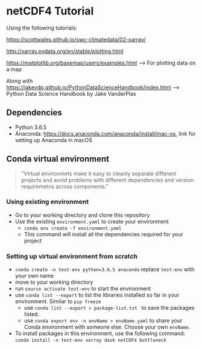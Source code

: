 # netCDF4 Tutorial

Using the following tutorials:

https://scottwales.github.io/swc-climatedata/02-xarray/

http://xarray.pydata.org/en/stable/plotting.html

https://matplotlib.org/basemap/users/examples.html  --> For plotting data on a map

Along with https://jakevdp.github.io/PythonDataScienceHandbook/index.html --> Python Data Science Handbook by Jake VanderPlas

## Dependencies

 - Python 3.6.5
 - Anaconda: https://docs.anaconda.com/anaconda/install/mac-os, link for setting up Anaconda in macOS

 
## Conda virtual environment

> "Virtual environmets make it easy to cleanly separate different projects and avoid problems with different dependencies and version requiremetns across components."

### Using existing environment

- Go to your working directory and clone this repository
- Use the existing `environment.yaml` to create your environment
	- `conda env create -f environment.yaml` 
    - This command will install all the dependencies required for your project

### Setting up virtual environment from scratch 


 - `conda create -n test-env python=3.6.5 anaconda`  replace `test-env` with your own name
 - move to your working directory
 - run `source activate test-env` to start the environment
 - use `conda list --export` to list the libraries installed so far in your environment. Similar to `pip freeze`
	 - use `conda list --export > package-list.txt ` to save the packages listed. 
	 - use `conda export env -n envName > envName.yaml` to share your Conda environment with someone else. Choose your own `envName`. 	
 - To install packages in this environment, use the following command:
 		`conda install -n test-env xarray dask netCDF4 bottleneck`